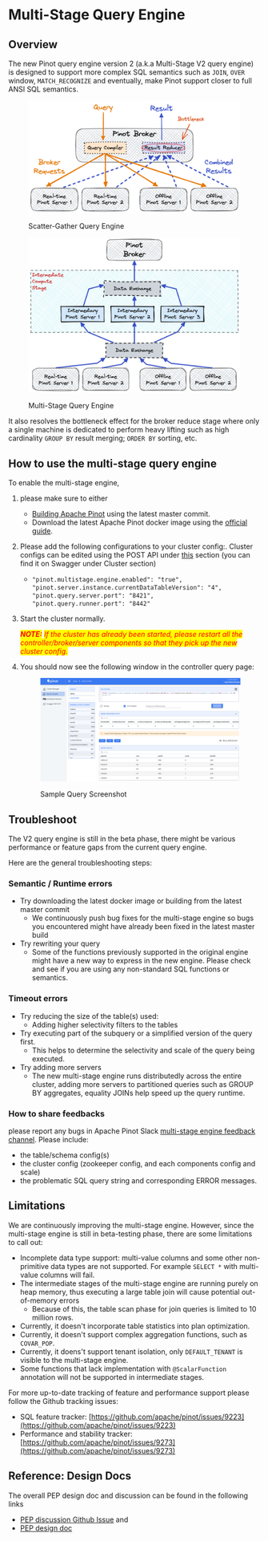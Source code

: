 # Multi-Stage Query Engine

## Overview

The new Pinot query engine version 2 (a.k.a Multi-Stage V2 query engine) is designed to support more complex SQL semantics such as `JOIN`, `OVER` window, `MATCH_RECOGNIZE` and eventually, make Pinot support closer to full ANSI SQL semantics.

<figure><img src="../../.gitbook/assets/Multi-Stage-Pinot-Query-Engine-v1.png" alt=""><figcaption><p>Scatter-Gather Query Engine</p></figcaption></figure>

<figure><img src="../../.gitbook/assets/Multi-Stage-Query-Engine-2.png" alt=""><figcaption><p>Multi-Stage Query Engine</p></figcaption></figure>

It also resolves the bottleneck effect for the broker reduce stage where only a single machine is dedicated to perform heavy lifting such as high cardinality `GROUP BY` result merging; `ORDER BY` sorting, etc.

## How to use the multi-stage query engine

To enable the multi-stage engine,

1. please make sure to either
   * [Building Apache Pinot](https://github.com/apache/pinot#building-pinot) using the latest master commit.
   * Download the latest Apache Pinot docker image using the [official guide](https://docs.pinot.apache.org/basics/getting-started/running-pinot-in-docker).
2. Please add the following configurations to your cluster config:. Cluster configs can be edited using the POST API under [this](https://docs.pinot.apache.org/users/api/controller-api-reference#cluster) section (you can find it on Swagger under Cluster section)
   * ```
     "pinot.multistage.engine.enabled": "true",
     "pinot.server.instance.currentDataTableVersion": "4",
     "pinot.query.server.port": "8421",
     "pinot.query.runner.port": "8442"
     ```
3.  Start the cluster normally.

    _<mark style="color:red;">**NOTE:**</mark>  <mark style="color:red;">If the cluster has already been started, please restart all the controller/broker/server components so that they pick up the new cluster config.</mark>_
4.  You should now see the following window in the controller query page:

    <figure><img src="../../.gitbook/assets/image (51).png" alt=""><figcaption><p>Sample Query Screenshot</p></figcaption></figure>

## Troubleshoot

The V2 query engine is still in the beta phase, there might be various performance or feature gaps from the current query engine.

Here are the general troubleshooting steps:

### Semantic / Runtime errors

* Try downloading the latest docker image or building from the latest master commit
  * We continuously push bug fixes for the multi-stage engine so bugs you encountered might have already been fixed in the latest master build
* Try rewriting your query
  * Some of the functions previously supported in the original engine might have a new way to express in the new engine. Please check and see if you are using any non-standard SQL functions or semantics.

### Timeout errors

* Try reducing the size of the table(s) used:
  * Adding higher selectivity filters to the tables
* Try executing part of the subquery or a simplified version of the query first.
  * This helps to determine the selectivity and scale of the query being executed.
* Try adding more servers
  * The new multi-stage engine runs distributedly across the entire cluster, adding more servers to partitioned queries such as GROUP BY aggregates, equality JOINs help speed up the query runtime.

### How to share feedbacks

please report any bugs in Apache Pinot Slack [multi-stage engine feedback channel](https://apache-pinot.slack.com/archives/C03Q4A11GC9). Please include:

* the table/schema config(s)
* the cluster config (zookeeper config, and each components config and scale)
* the problematic SQL query string and corresponding ERROR messages.

## Limitations

We are continuously improving the multi-stage engine. However, since the multi-stage engine is still in beta-testing phase, there are some limitations to call out:

* Incomplete data type support: multi-value columns and some other non-primitive data types are not supported. For example `SELECT *` with multi-value columns will fail.
* The intermediate stages of the multi-stage engine are running purely on heap memory, thus executing a large table join will cause potential out-of-memory errors
  * Because of this, the table scan phase for join queries is limited to 10 million rows.
* Currently, it doesn't incorporate table statistics into plan optimization.
* Currently, it doesn't support complex aggregation functions, such as `COVAR_POP`.
* Currently, it doens't support tenant isolation, only `DEFAULT_TENANT` is visible to the multi-stage engine.
* Some functions that lack implementation with `@ScalarFunction` annotation will not be supported in intermediate stages.

For more up-to-date tracking of feature and performance support please follow the Github tracking issues:

* SQL feature tracker: [https://github.com/apache/pinot/issues/9223](https://github.com/apache/pinot/issues/9223)
* Performance and stability tracker: [https://github.com/apache/pinot/issues/9273](https://github.com/apache/pinot/issues/9273)

## Reference: Design Docs

The overall PEP design doc and discussion can be found in the following links

* [PEP discussion Github Issue](https://github.com/apache/pinot/issues/8260) and
* [PEP design doc](https://docs.google.com/document/d/10-vL\_bUrI-Pi2oYudWyUlQl9Kf0cLrW-Z8hGczkCPik/edit)
